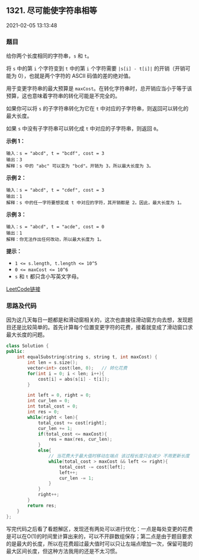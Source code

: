 ## 1321. 尽可能使字符串相等

2021-02-05 13:13:48

### 题目

给你两个长度相同的字符串，``s`` 和 ``t``。

将 ``s`` 中的第 ``i`` 个字符变到 ``t`` 中的第 ``i`` 个字符需要 ``|s[i] - t[i]|`` 的开销（开销可能为 0），也就是两个字符的 ASCII 码值的差的绝对值。

用于变更字符串的最大预算是 ``maxCost``。在转化字符串时，总开销应当小于等于该预算，这也意味着字符串的转化可能是不完全的。

如果你可以将 ``s`` 的子字符串转化为它在 ``t`` 中对应的子字符串，则返回可以转化的最大长度。

如果 ``s`` 中没有子字符串可以转化成 ``t`` 中对应的子字符串，则返回 ``0``。

 

**示例 1：**

```
输入：s = "abcd", t = "bcdf", cost = 3
输出：3
解释：s 中的 "abc" 可以变为 "bcd"。开销为 3，所以最大长度为 3。
```

**示例 2：**

```
输入：s = "abcd", t = "cdef", cost = 3
输出：1
解释：s 中的任一字符要想变成 t 中对应的字符，其开销都是 2。因此，最大长度为 1。
```

**示例 3：**

```
输入：s = "abcd", t = "acde", cost = 0
输出：1
解释：你无法作出任何改动，所以最大长度为 1。
```

 

**提示：**


- ``1 <= s.length, t.length <= 10^5``
- ``0 <= maxCost <= 10^6``
- ``s`` 和 ``t`` 都只含小写英文字母。



[LeetCode链接](https://leetcode-cn.com/problems/get-equal-substrings-within-budget/)

### 思路及代码

因为这几天每日一题都是和滑动窗相关的，这次也直接往滑动窗方向去想，发现题目还是比较简单的。首先计算每个位置变更字符的花费，接着就变成了滑动窗口求最大长度的问题。

```cpp
class Solution {
public:
    int equalSubstring(string s, string t, int maxCost) {
        int len = s.size();
        vector<int> cost(len, 0);   // 转化花费
        for(int i = 0; i < len; i++){
            cost[i] = abs(s[i] - t[i]);
        }

        int left = 0, right = 0;
        int cur_len = 0;
        int total_cost = 0;
        int res = 0;
        while(right < len){
            total_cost += cost[right];
            cur_len += 1;
            if(total_cost <= maxCost){
                res = max(res, cur_len);
            }
            else{
                // 当花费大于最大值时移动左端点 该过程长度只会减少 不用更新长度
                while(total_cost > maxCost && left <= right){
                    total_cost -= cost[left];
                    left++;
                    cur_len -= 1;
                }
            }
            right++;
        }
        return res;
    }
};
```

写完代码之后看了看题解区，发现还有两处可以进行优化：一点是每处变更的花费是可以在O(1)的时间里计算出来的，可以不开辟数组保存；第二点是由于题目要求的是最大的长度，所以在花费超过最大值时可以只让左端点增加一次，保留可能的最大区间长度，但这种方法我用的还是不太习惯。